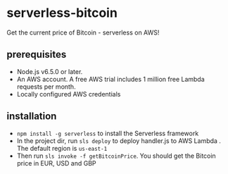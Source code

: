 # serverless-bitcoin
Get the current price of Bitcoin - serverless on AWS!

## prerequisites
- Node.js v6.5.0 or later.
- An AWS account. A free AWS trial includes 1 million free Lambda requests per month.
- Locally configured AWS credentials

## installation
- `npm install -g serverless` to install the Serverless framework
- In the project dir, run `sls deploy` to deploy handler.js to AWS Lambda . The default region is `us-east-1`
- Then run `sls invoke -f getBitcoinPrice`. You should get the Bitcoin price in EUR, USD and GBP
